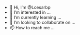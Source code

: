 - 👋 Hi, I’m @Lcesarbp
- 👀 I’m interested in ...
- 🌱 I’m currently learning ...
- 💞️ I’m looking to collaborate on ...
- 📫 How to reach me ...

<!---
Lcesarbp/Lcesarbp is a ✨ special ✨ repository because its `README.md` (this file) appears on your GitHub profile.
You can click the Preview link to take a look at your changes.
--->
